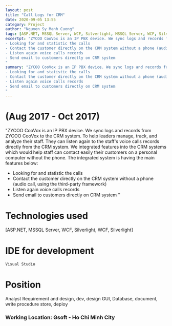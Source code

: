 ```yaml
---
layout: post
title: "Call Logs for CRM"
date: 2020-09-05 13:55
category: Project
author: "Nguyen Sy Manh Cuong"
tags: [ASP.NET, MSSQL Server, WCF, Silverlight, MSSQL Server, WCF, Silverlight]
excertpt: "ZYCOO CooVox is an IP PBX device. We sync logs and records from ZYCOO CooVox to the CRM system. To help leaders manage, track, and analyze their staff. They can listen again to the staff's voice calls records directly from the CRM system. We integrated features into the CRM systems which would help staff can contact easily their customers on a personal computer without the phone. The integrated system is having the main features below: 
- Looking for and statistic the calls  
- Contact the customer directly on the CRM system without a phone (audio call, using the third-party framework)
- Listen again voice calls records 
- Send email to customers directly on CRM system
"
summary: "ZYCOO CooVox is an IP PBX device. We sync logs and records from ZYCOO CooVox to the CRM system. To help leaders manage, track, and analyze their staff. They can listen again to the staff's voice calls records directly from the CRM system. We integrated features into the CRM systems which would help staff can contact easily their customers on a personal computer without the phone. The integrated system is having the main features below: 
- Looking for and statistic the calls  
- Contact the customer directly on the CRM system without a phone (audio call, using the third-party framework)
- Listen again voice calls records 
- Send email to customers directly on CRM system
"
---
```


# (Aug 2017 - Oct 2017)

"ZYCOO CooVox is an IP PBX device. We sync logs and records from ZYCOO CooVox to the CRM system. To help leaders manage, track, and analyze their staff. They can listen again to the staff's voice calls records directly from the CRM system. We integrated features into the CRM systems which would help staff can contact easily their customers on a personal computer without the phone. The integrated system is having the main features below: 
- Looking for and statistic the calls  
- Contact the customer directly on the CRM system without a phone (audio call, using the third-party framework)
- Listen again voice calls records 
- Send email to customers directly on CRM system
"

# Technologies used 

[ASP.NET, MSSQL Server, WCF, Silverlight, WCF, Silverlight]


# IDE for development

    Visual Studio 

# Position 

Analyst Requirement and design, dev, design GUI, Database, document, write procedure store, deploy

### Working Location: Gsoft - Ho Chi Minh City

